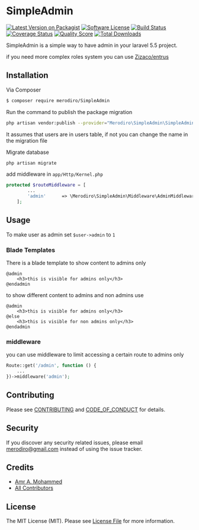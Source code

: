 # SimpleAdmin

[![Latest Version on Packagist][ico-version]][link-packagist]
[![Software License][ico-license]](LICENSE.md)
[![Build Status][ico-travis]][link-travis]
[![Coverage Status][ico-scrutinizer]][link-scrutinizer]
[![Quality Score][ico-code-quality]][link-code-quality]
[![Total Downloads][ico-downloads]][link-downloads]

SimpleAdmin is a simple way to have admin in your laravel 5.5 project.

if you need more complex roles system you can use [Zizaco/entrus](https://github.com/Zizaco/entrust)

## Installation

Via Composer

``` bash
$ composer require merodiro/SimpleAdmin
```

Run the command to publish the package migration

```bash
php artisan vendor:publish --provider="Merodiro\SimpleAdmin\SimpleAdminServiceProvider"
```
It assumes that users are in users table, if not you can change the name in the migration file  

Migrate database

```bash
php artisan migrate
```

add middleware in `app/Http/Kernel.php`

```php
protected $routeMiddleware = [
        ...
        'admin'      => \Merodiro\SimpleAdmin\Middleware\AdminMiddleware::class,
    ];
```

## Usage

To make user as admin set `$user->admin` to `1`

### Blade Templates
There is a blade template to show content to admins only

```
@admin
    <h3>this is visible for admins only</h3>
@endadmin
```

to show different content to admins and non admins use

```
@admin
    <h3>this is visible for admins only</h3>
@else
    <h3>this is visible for non admins only</h3>
@endadmin
```

### middleware

you can use middleware to limit accessing a certain route to admins only

```php
Route::get('/admin', function () {
    ...
})->middleware('admin');
``` 


<!-- ## Testing

``` bash
$ composer test
``` -->

## Contributing

Please see [CONTRIBUTING](CONTRIBUTING.md) and [CODE_OF_CONDUCT](CODE_OF_CONDUCT.md) for details.

## Security

If you discover any security related issues, please email merodiro@gmail.com instead of using the issue tracker.

## Credits

- [Amr A. Mohammed][link-author]
- [All Contributors][link-contributors]

## License

The MIT License (MIT). Please see [License File](LICENSE.md) for more information.

[ico-version]: https://img.shields.io/packagist/v/merodiro/SimpleAdmin.svg?style=flat-square
[ico-license]: https://img.shields.io/badge/license-MIT-brightgreen.svg?style=flat-square
[ico-travis]: https://img.shields.io/travis/merodiro/SimpleAdmin/master.svg?style=flat-square
[ico-scrutinizer]: https://img.shields.io/scrutinizer/coverage/g/merodiro/SimpleAdmin.svg?style=flat-square
[ico-code-quality]: https://img.shields.io/scrutinizer/g/merodiro/SimpleAdmin.svg?style=flat-square
[ico-downloads]: https://img.shields.io/packagist/dt/merodiro/SimpleAdmin.svg?style=flat-square

[link-packagist]: https://packagist.org/packages/merodiro/SimpleAdmin
[link-travis]: https://travis-ci.org/merodiro/SimpleAdmin
[link-scrutinizer]: https://scrutinizer-ci.com/g/merodiro/SimpleAdmin/code-structure
[link-code-quality]: https://scrutinizer-ci.com/g/merodiro/SimpleAdmin
[link-downloads]: https://packagist.org/packages/merodiro/SimpleAdmin
[link-author]: https://github.com/merodiro
[link-contributors]: ../../contributors
